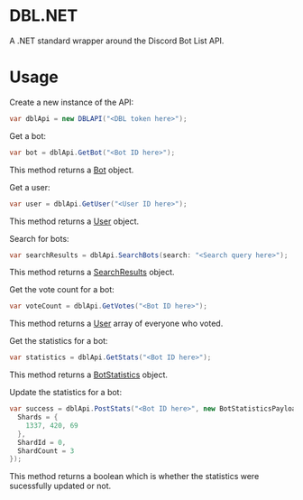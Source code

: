 # DBL.NET
A .NET standard wrapper around the Discord Bot List API.

# Usage
Create a new instance of the API:
```cs
var dblApi = new DBLAPI("<DBL token here>");
```
Get a bot:
```cs
var bot = dblApi.GetBot("<Bot ID here>");
```
This method returns a <a href="https://github.com/LewisTehMinerz/DBL.NET/blob/master/DBL.Net/Entities/Bot.cs">Bot</a> object.

Get a user:
```cs
var user = dblApi.GetUser("<User ID here>");
```
This method returns a <a href="https://github.com/LewisTehMinerz/DBL.NET/blob/master/DBL.Net/Entities/User.cs">User</a> object.

Search for bots:
```cs
var searchResults = dblApi.SearchBots(search: "<Search query here>");
```
This method returns a <a href="https://github.com/LewisTehMinerz/DBL.NET/blob/master/DBL.Net/Entities/SearchResults.cs">SearchResults</a> object.

Get the vote count for a bot:
```cs
var voteCount = dblApi.GetVotes("<Bot ID here>");
```
This method returns a <a href="https://github.com/LewisTehMinerz/DBL.NET/blob/master/DBL.Net/Entities/User.cs">User</a> array of everyone who voted.

Get the statistics for a bot:
```cs
var statistics = dblApi.GetStats("<Bot ID here>");
```
This method returns a <a href="https://github.com/LewisTehMinerz/DBL.NET/blob/master/DBL.Net/Entities/BotStatistics.cs">BotStatistics</a> object.

Update the statistics for a bot:
```cs
var success = dblApi.PostStats("<Bot ID here>", new BotStatisticsPayload {
  Shards = {
    1337, 420, 69
  },
  ShardId = 0,
  ShardCount = 3
});
```
This method returns a boolean which is whether the statistics were sucessfully updated or not.
